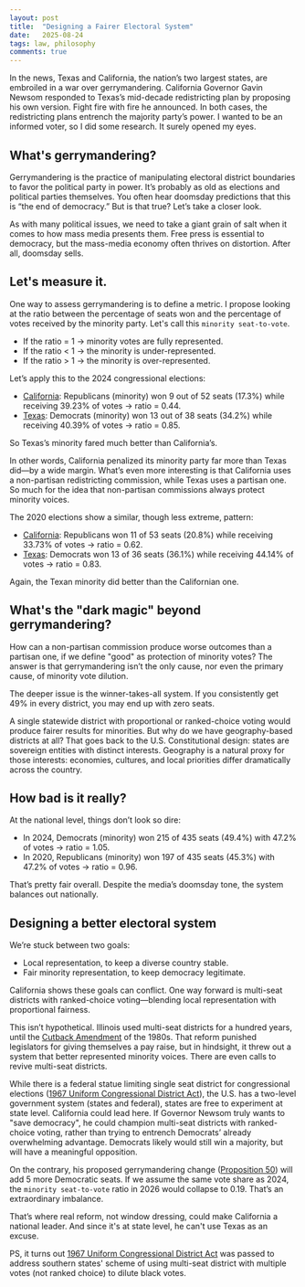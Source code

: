 ```yaml
---
layout: post
title:  "Designing a Fairer Electoral System"
date:   2025-08-24
tags: law, philosophy
comments: true
---
```


In the news, Texas and California, the nation’s two largest states, are embroiled in a war over gerrymandering. California Governor Gavin Newsom responded to Texas’s mid-decade redistricting plan by proposing his own version. Fight fire with fire he announced. In both cases, the redistricting plans entrench the majority party’s power. I wanted to be an informed voter, so I did some research. It surely opened my eyes.

## What's gerrymandering?

Gerrymandering is the practice of manipulating electoral district boundaries to favor the political party in power. It’s probably as old as elections and political parties themselves. You often hear doomsday predictions that this is “the end of democracy.” But is that true? Let’s take a closer look.

As with many political issues, we need to take a giant grain of salt when it comes to how mass media presents them. Free press is essential to democracy, but the mass-media economy often thrives on distortion. After all, doomsday sells. 

## Let's measure it.

One way to assess gerrymandering is to define a metric. I propose looking at the ratio between the percentage of seats won and the percentage of votes received by the minority party. Let's call this `minority seat-to-vote`.

* If the ratio = 1 → minority votes are fully represented.
* If the ratio < 1 → the minority is under-represented.
* If the ratio > 1 → the minority is over-represented.

Let’s apply this to the 2024 congressional elections:

* [California](https://en.wikipedia.org/wiki/2024_United_States_House_of_Representatives_elections_in_California): Republicans (minority) won 9 out of 52 seats (17.3%) while receiving 39.23% of votes → ratio = 0.44.
* [Texas](https://en.wikipedia.org/wiki/2024_United_States_House_of_Representatives_elections_in_Texas): Democrats (minority) won 13 out of 38 seats (34.2%) while receiving 40.39% of votes → ratio = 0.85.

So Texas’s minority fared much better than California’s.

In other words, California penalized its minority party far more than Texas did—by a wide margin. What’s even more interesting is that California uses a non-partisan redistricting commission, while Texas uses a partisan one. So much for the idea that non-partisan commissions always protect minority voices.

The 2020 elections show a similar, though less extreme, pattern:
* [California](https://en.wikipedia.org/wiki/2020_United_States_House_of_Representatives_elections_in_California): Republicans won 11 of 53 seats (20.8%) while receiving 33.73% of votes → ratio = 0.62.
* [Texas](https://en.wikipedia.org/wiki/2020_United_States_House_of_Representatives_elections_in_Texas): Democrats won 13 of 36 seats (36.1%) while receiving 44.14% of votes → ratio = 0.83.

Again, the Texan minority did better than the Californian one.

## What's the "dark magic" beyond gerrymandering?

How can a non-partisan commission produce worse outcomes than a partisan one, if we define "good" as protection of minority votes? The answer is that gerrymandering isn’t the only cause, nor even the primary cause, of minority vote dilution.

The deeper issue is the winner-takes-all system. If you consistently get 49% in every district, you may end up with zero seats.

A single statewide district with proportional or ranked-choice voting would produce fairer results for minorities. But why do we have geography-based districts at all? That goes back to the U.S. Constitutional design: states are sovereign entities with distinct interests. Geography is a natural proxy for those interests: economies, cultures, and local priorities differ dramatically across the country.

## How bad is it really?

At the national level, things don’t look so dire:
* In 2024, Democrats (minority) won 215 of 435 seats (49.4%) with 47.2% of votes → ratio = 1.05.
* In 2020, Republicans (minority) won 197 of 435 seats (45.3%) with 47.2% of votes → ratio = 0.96.

That’s pretty fair overall. Despite the media’s doomsday tone, the system balances out nationally.

## Designing a better electoral system

We’re stuck between two goals:
* Local representation, to keep a diverse country stable.
* Fair minority representation, to keep democracy legitimate.

California shows these goals can conflict. One way forward is multi-seat districts with ranked-choice voting—blending local representation with proportional fairness.

This isn’t hypothetical. Illinois used multi-seat districts for a hundred years, until the [Cutback Amendment](https://en.wikipedia.org/wiki/Cutback_Amendment) of the 1980s. That reform punished legislators for giving themselves a pay raise, but in hindsight, it threw out a system that better represented minority voices. There are even calls to revive multi-seat districts.

While there is a federal statue limiting single seat district for congressional elections ([1967 Uniform Congressional District Act](https://en.wikipedia.org/wiki/Uniform_Congressional_District_Act)), the U.S. has a two-level government system (states and federal), states are free to experiment at state level. California could lead here. If Governor Newsom truly wants to "save democracy", he could champion multi-seat districts with ranked-choice voting, rather than trying to entrench Democrats’ already overwhelming advantage. Democrats likely would still win a majority, but will have a meaningful opposition. 

On the contrary, his proposed gerrymandering change ([Proposition 50](https://en.wikipedia.org/wiki/2025_California_Proposition_50)) will add 5 more Democratic seats. If we assume the same vote share as 2024, the `minority seat-to-vote` ratio in 2026 would collapse to 0.19. That’s an extraordinary imbalance.

That’s where real reform, not window dressing, could make California a national leader. And since it's at state level, he can't use Texas as an excuse. 

PS, it turns out [1967 Uniform Congressional District Act](https://en.wikipedia.org/wiki/Uniform_Congressional_District_Act) was passed to address southern states' scheme of using multi-seat district with multiple votes (not ranked choice) to dilute black votes.
